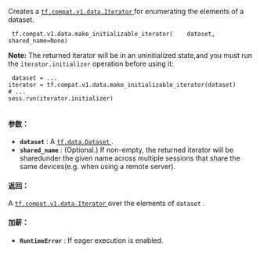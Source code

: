 Creates a [ `tf.compat.v1.data.Iterator` ](https://tensorflow.google.cn/api_docs/python/tf/compat/v1/data/Iterator) for enumerating the elements of a dataset.

```
 tf.compat.v1.data.make_initializable_iterator(    dataset,    shared_name=None) 
```


**Note:**  The returned iterator will be in an uninitialized state,and you must run the  `iterator.initializer`  operation before using it:


```
 dataset = ...
iterator = tf.compat.v1.data.make_initializable_iterator(dataset)
# ...
sess.run(iterator.initializer)
 
```

#### 参数：
- **`dataset`** : A [ `tf.data.Dataset` ](https://tensorflow.google.cn/api_docs/python/tf/data/Dataset).
- **`shared_name`** : (Optional.) If non-empty, the returned iterator will be sharedunder the given name across multiple sessions that share the same devices(e.g. when using a remote server).


#### 返回：
A [ `tf.compat.v1.data.Iterator` ](https://tensorflow.google.cn/api_docs/python/tf/compat/v1/data/Iterator) over the elements of  `dataset` .

#### 加薪：
- **`RuntimeError`** : If eager execution is enabled.
